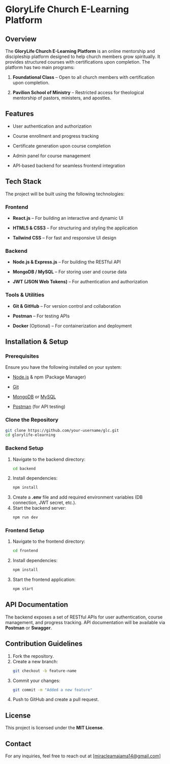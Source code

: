 # GloryLife Church E-Learning Platform



## Overview


The **GloryLife Church E-Learning Platform** is an online mentorship and discipleship platform designed to help church members grow spiritually. It provides structured courses with certifications upon completion. The platform has two main programs:


1. **Foundational Class** – Open to all church members with certification upon completion.

2. **Pavilion School of Ministry** – Restricted access for theological mentorship of pastors, ministers, and apostles.



## Features

- User authentication and authorization

- Course enrollment and progress tracking

- Certificate generation upon course completion

- Admin panel for course management

- API-based backend for seamless frontend integration



## Tech Stack

The project will be built using the following technologies:



### **Frontend**

- **React.js** – For building an interactive and dynamic UI

- **HTML5 & CSS3** – For structuring and styling the application


- **Tailwind CSS** – For fast and responsive UI design



### **Backend**

- **Node.js & Express.js** – For building the RESTful API

- **MongoDB / MySQL** – For storing user and course data

- **JWT (JSON Web Tokens)** – For authentication and authorization


### **Tools & Utilities**

- **Git & GitHub** – For version control and collaboration

- **Postman** – For testing APIs

- **Docker** (Optional) – For containerization and deployment




## Installation & Setup


### **Prerequisites**

Ensure you have the following installed on your system:


- [Node.js](https://nodejs.org/) & npm (Package Manager)

- [Git](https://git-scm.com/)

- [MongoDB](https://www.mongodb.com/) or [MySQL](https://www.mysql.com/)

- [Postman](https://www.postman.com/) (for API testing)



### **Clone the Repository**
```sh
git clone https://github.com/your-username/glc.git
cd glorylife-elearning
```

### **Backend Setup**
1. Navigate to the backend directory:
   ```sh
   cd backend
   ```
2. Install dependencies:
   ```sh
   npm install
   ```
3. Create a **.env** file and add required environment variables (DB connection, JWT secret, etc.).
4. Start the backend server:
   ```sh
   npm run dev
   ```

### **Frontend Setup**
1. Navigate to the frontend directory:
   ```sh
   cd frontend
   ```
2. Install dependencies:
   ```sh
   npm install
   ```
3. Start the frontend application:
   ```sh
   npm start
   ```

## API Documentation
The backend exposes a set of RESTful APIs for user authentication, course management, and progress tracking. API documentation will be available via **Postman** or **Swagger**.

## Contribution Guidelines
1. Fork the repository.
2. Create a new branch:
   ```sh
   git checkout -b feature-name
   ```
3. Commit your changes:
   ```sh
   git commit -m "Added a new feature"
   ```
4. Push to GitHub and create a pull request.

## License
This project is licensed under the **MIT License**.

## Contact
For any inquiries, feel free to reach out at [miracleamajama14@gmail.com]
